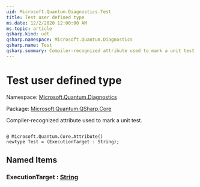 ```yaml
---
uid: Microsoft.Quantum.Diagnostics.Test
title: Test user defined type
ms.date: 12/2/2020 12:00:00 AM
ms.topic: article
qsharp.kind: udt
qsharp.namespace: Microsoft.Quantum.Diagnostics
qsharp.name: Test
qsharp.summary: Compiler-recognized attribute used to mark a unit test.
---
```


# Test user defined type

Namespace: [Microsoft.Quantum.Diagnostics](xref:Microsoft.Quantum.Diagnostics)

Package: [Microsoft.Quantum.QSharp.Core](https://nuget.org/packages/Microsoft.Quantum.QSharp.Core)


Compiler-recognized attribute used to mark a unit test.

```qsharp

@ Microsoft.Quantum.Core.Attribute()
newtype Test = (ExecutionTarget : String);
```



## Named Items

### ExecutionTarget : [String](xref:microsoft.quantum.lang-ref.string)

